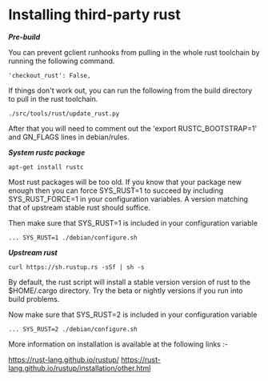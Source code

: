 # Installing third-party rust


___Pre-build___

You can prevent gclient runhooks from pulling in the whole rust toolchain by
running the following command.

```'checkout_rust': False,```

If things don't work out, you can run the following from the build directory
to pull in the rust toolchain.

```./src/tools/rust/update_rust.py```

After that you will need to comment out the 'export RUSTC_BOOTSTRAP=1' and
GN_FLAGS lines in debian/rules.


___System rustc package___

```apt-get install rustc```

Most rust packages will be too old. If you know that your package new enough
then you can force SYS_RUST=1 to succeed by including SYS_RUST_FORCE=1 in your
configuration variables. A version matching that of upstream stable rust should
suffice.

Then make sure that SYS_RUST=1 is included in your configuration variable

```... SYS_RUST=1 ./debian/configure.sh```


___Upstream rust___

```curl https://sh.rustup.rs -sSf | sh -s```

By default, the rust script will install a stable version version of rust to
the $HOME/.cargo directory. Try the beta or nightly versions if you run into
build problems.

Now make sure that SYS_RUST=2 is included in your configuration variable

```... SYS_RUST=2 ./debian/configure.sh```

More information on installation is available at the following links :-

https://rust-lang.github.io/rustup/
https://rust-lang.github.io/rustup/installation/other.html
